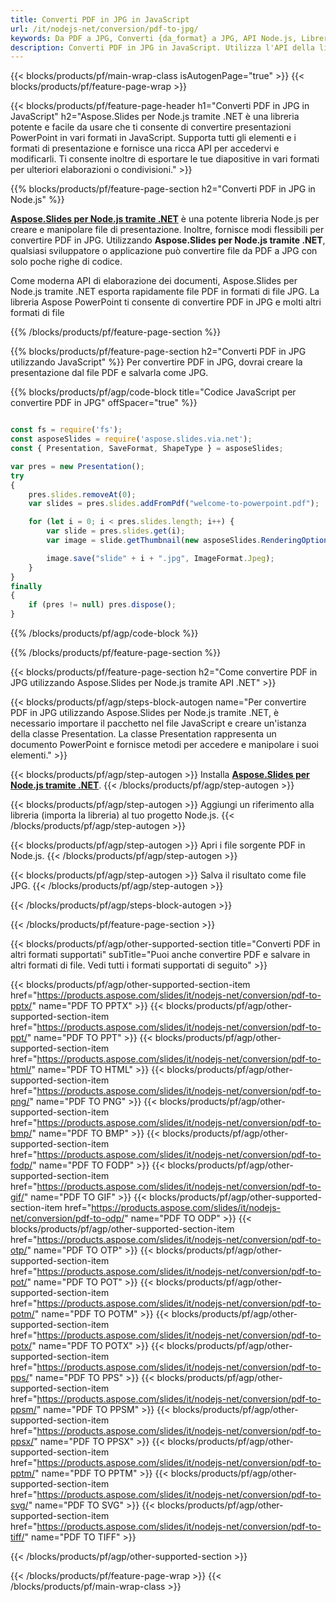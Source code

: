 ```yaml
---
title: Converti PDF in JPG in JavaScript
url: /it/nodejs-net/conversion/pdf-to-jpg/
keywords: Da PDF a JPG, Converti {da_format} a JPG, API Node.js, Libreria JavaScript, PDF, JPG
description: Converti PDF in JPG in JavaScript. Utilizza l'API della libreria Node.js per convertire i file PDF in JPG
---
```


{{< blocks/products/pf/main-wrap-class isAutogenPage="true" >}}
{{< blocks/products/pf/feature-page-wrap >}}

{{< blocks/products/pf/feature-page-header h1="Converti PDF in JPG in JavaScript" h2="Aspose.Slides per Node.js tramite .NET è una libreria potente e facile da usare che ti consente di convertire presentazioni PowerPoint in vari formati in JavaScript. Supporta tutti gli elementi e i formati di presentazione e fornisce una ricca API per accedervi e modificarli. Ti consente inoltre di esportare le tue diapositive in vari formati per ulteriori elaborazioni o condivisioni." >}}

{{% blocks/products/pf/feature-page-section h2="Converti PDF in JPG in Node.js" %}}

[**Aspose.Slides per Node.js tramite .NET**](https://products.aspose.com/slides/it/nodejs-net/) è una potente libreria Node.js per creare e manipolare file di presentazione. Inoltre, fornisce modi flessibili per convertire PDF in JPG. Utilizzando **Aspose.Slides per Node.js tramite .NET**, qualsiasi sviluppatore o applicazione può convertire file da PDF a JPG con solo poche righe di codice.

Come moderna API di elaborazione dei documenti, Aspose.Slides per Node.js tramite .NET esporta rapidamente file PDF in formati di file JPG. La libreria Aspose PowerPoint ti consente di convertire PDF in JPG e molti altri formati di file

{{% /blocks/products/pf/feature-page-section %}}

{{% blocks/products/pf/feature-page-section  h2="Converti PDF in JPG utilizzando JavaScript" %}}
Per convertire PDF in JPG, dovrai creare la presentazione dal file PDF e salvarla come JPG.

{{% blocks/products/pf/agp/code-block title="Codice JavaScript per convertire PDF in JPG" offSpacer="true" %}}

```javascript

const fs = require('fs');
const asposeSlides = require('aspose.slides.via.net');
const { Presentation, SaveFormat, ShapeType } = asposeSlides;

var pres = new Presentation();
try
{
    pres.slides.removeAt(0);
    var slides = pres.slides.addFromPdf("welcome-to-powerpoint.pdf");

    for (let i = 0; i < pres.slides.length; i++) {
        var slide = pres.slides.get(i);
        var image = slide.getThumbnail(new asposeSlides.RenderingOptions(), { width: 1080, height: 960 });

        image.save("slide" + i + ".jpg", ImageFormat.Jpeg); 
    }
}
finally
{
    if (pres != null) pres.dispose();
} 

```


{{% /blocks/products/pf/agp/code-block %}}

{{% /blocks/products/pf/feature-page-section %}}

{{< blocks/products/pf/feature-page-section  h2="Come convertire PDF in JPG utilizzando Aspose.Slides per Node.js tramite API .NET" >}}

{{< blocks/products/pf/agp/steps-block-autogen name="Per convertire PDF in JPG utilizzando Aspose.Slides per Node.js tramite .NET, è necessario importare il pacchetto nel file JavaScript e creare un'istanza della classe Presentation. La classe Presentation rappresenta un documento PowerPoint e fornisce metodi per accedere e manipolare i suoi elementi." >}}

{{< blocks/products/pf/agp/step-autogen >}}
Installa [**Aspose.Slides per Node.js tramite .NET**](https://products.aspose.com/slides/it/nodejs-net/).
{{< /blocks/products/pf/agp/step-autogen >}}

{{< blocks/products/pf/agp/step-autogen >}}
Aggiungi un riferimento alla libreria (importa la libreria) al tuo progetto Node.js.
{{< /blocks/products/pf/agp/step-autogen >}}

{{< blocks/products/pf/agp/step-autogen >}}
Apri i file sorgente PDF in Node.js.
{{< /blocks/products/pf/agp/step-autogen >}}

{{< blocks/products/pf/agp/step-autogen >}}
Salva il risultato come file JPG.
{{< /blocks/products/pf/agp/step-autogen >}}

{{< /blocks/products/pf/agp/steps-block-autogen >}}

{{< /blocks/products/pf/feature-page-section >}}

{{< blocks/products/pf/agp/other-supported-section title="Converti PDF in altri formati supportati" subTitle="Puoi anche convertire PDF e salvare in altri formati di file. Vedi tutti i formati supportati di seguito" >}}

{{< blocks/products/pf/agp/other-supported-section-item href="https://products.aspose.com/slides/it/nodejs-net/conversion/pdf-to-pptx/" name="PDF TO PPTX" >}}
{{< blocks/products/pf/agp/other-supported-section-item href="https://products.aspose.com/slides/it/nodejs-net/conversion/pdf-to-ppt/" name="PDF TO PPT" >}}
{{< blocks/products/pf/agp/other-supported-section-item href="https://products.aspose.com/slides/it/nodejs-net/conversion/pdf-to-html/" name="PDF TO HTML" >}}
{{< blocks/products/pf/agp/other-supported-section-item href="https://products.aspose.com/slides/it/nodejs-net/conversion/pdf-to-png/" name="PDF TO PNG" >}}
{{< blocks/products/pf/agp/other-supported-section-item href="https://products.aspose.com/slides/it/nodejs-net/conversion/pdf-to-bmp/" name="PDF TO BMP" >}}
{{< blocks/products/pf/agp/other-supported-section-item href="https://products.aspose.com/slides/it/nodejs-net/conversion/pdf-to-fodp/" name="PDF TO FODP" >}}
{{< blocks/products/pf/agp/other-supported-section-item href="https://products.aspose.com/slides/it/nodejs-net/conversion/pdf-to-gif/" name="PDF TO GIF" >}}
{{< blocks/products/pf/agp/other-supported-section-item href="https://products.aspose.com/slides/it/nodejs-net/conversion/pdf-to-odp/" name="PDF TO ODP" >}}
{{< blocks/products/pf/agp/other-supported-section-item href="https://products.aspose.com/slides/it/nodejs-net/conversion/pdf-to-otp/" name="PDF TO OTP" >}}
{{< blocks/products/pf/agp/other-supported-section-item href="https://products.aspose.com/slides/it/nodejs-net/conversion/pdf-to-pot/" name="PDF TO POT" >}}
{{< blocks/products/pf/agp/other-supported-section-item href="https://products.aspose.com/slides/it/nodejs-net/conversion/pdf-to-potm/" name="PDF TO POTM" >}}
{{< blocks/products/pf/agp/other-supported-section-item href="https://products.aspose.com/slides/it/nodejs-net/conversion/pdf-to-potx/" name="PDF TO POTX" >}}
{{< blocks/products/pf/agp/other-supported-section-item href="https://products.aspose.com/slides/it/nodejs-net/conversion/pdf-to-pps/" name="PDF TO PPS" >}}
{{< blocks/products/pf/agp/other-supported-section-item href="https://products.aspose.com/slides/it/nodejs-net/conversion/pdf-to-ppsm/" name="PDF TO PPSM" >}}
{{< blocks/products/pf/agp/other-supported-section-item href="https://products.aspose.com/slides/it/nodejs-net/conversion/pdf-to-ppsx/" name="PDF TO PPSX" >}}
{{< blocks/products/pf/agp/other-supported-section-item href="https://products.aspose.com/slides/it/nodejs-net/conversion/pdf-to-pptm/" name="PDF TO PPTM" >}}
{{< blocks/products/pf/agp/other-supported-section-item href="https://products.aspose.com/slides/it/nodejs-net/conversion/pdf-to-svg/" name="PDF TO SVG" >}}
{{< blocks/products/pf/agp/other-supported-section-item href="https://products.aspose.com/slides/it/nodejs-net/conversion/pdf-to-tiff/" name="PDF TO TIFF" >}}


{{< /blocks/products/pf/agp/other-supported-section >}}

{{< /blocks/products/pf/feature-page-wrap >}}
{{< /blocks/products/pf/main-wrap-class >}}